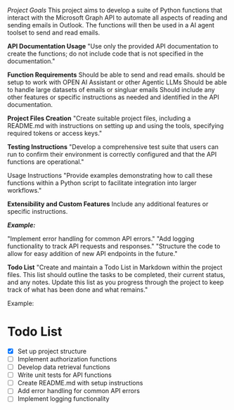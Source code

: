 *Project Goals*
This project aims to develop a suite of Python functions that interact with the Microsoft Graph API to automate all aspects of reading and sending emails in Outlook. The functions will then be used in a AI agent toolset to send and read emails.


**API Documentation Usage**
"Use only the provided API documentation to create the functions; do not include code that is not specified in the documentation."

**Function Requirements**
Should be able to send and read emails.
should be setup to work with OPEN AI Assistant or other Agentic LLMs
Should be able to handle large datasets of emails or singluar emails
Should include any other features or specific instructions as needed and identified in the API documentation.

**Project Files Creation**
"Create suitable project files, including a README.md with instructions on setting up and using the tools, specifying required tokens or access keys."

**Testing Instructions**
"Develop a comprehensive test suite that users can run to confirm their environment is correctly configured and that the API functions are operational."

Usage Instructions
"Provide examples demonstrating how to call these functions within a Python script to facilitate integration into larger workflows."

**Extensibility and Custom Features**
Include any additional features or specific instructions.

***Example:***

"Implement error handling for common API errors."
"Add logging functionality to track API requests and responses."
"Structure the code to allow for easy addition of new API endpoints in the future."


**Todo List**
"Create and maintain a Todo List in Markdown within the project files. This list should outline the tasks to be completed, their current status, and any notes. Update this list as you progress through the project to keep track of what has been done and what remains."

Example:

# Todo List

- [x] Set up project structure
- [ ] Implement authorization functions
- [ ] Develop data retrieval functions
- [ ] Write unit tests for API functions
- [ ] Create README.md with setup instructions
- [ ] Add error handling for common API errors
- [ ] Implement logging functionality